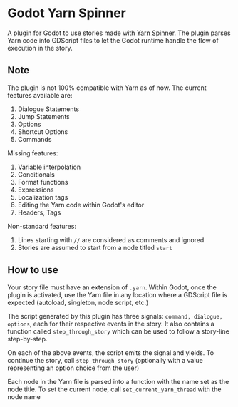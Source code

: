 # Godot Yarn Spinner

A plugin for Godot to use stories made with [Yarn Spinner](https://yarnspinner.dev/). The plugin parses Yarn code into GDScript files to let the Godot runtime handle the flow of execution in the story.

## Note
The plugin is not 100% compatible with Yarn as of now. The current features available are:

1. Dialogue Statements
2. Jump Statements
3. Options
4. Shortcut Options
5. Commands

Missing features:

1. Variable interpolation
2. Conditionals
3. Format functions
4. Expressions
5. Localization tags
6. Editing the Yarn code within Godot's editor
7. Headers, Tags

Non-standard features:

1. Lines starting with `//` are considered as comments and ignored
2. Stories are assumed to start from a node titled `start`

## How to use

Your story file must have an extension of `.yarn`. Within Godot, once the plugin is activated, use the Yarn file in any location where a GDScript file is expected (autoload, singleton, node script, etc.)

The script generated by this plugin has three signals: `command, dialogue, options`, each for their respective events in the story. It also contains a function called `step_through_story` which can be used to follow a story-line step-by-step.

On each of the above events, the script emits the signal and yields. To continue the story, call `step_through_story` (optionally with a value representing an option choice from the user)

Each node in the Yarn file is parsed into a function with the name set as the node title. To set the current node, call `set_current_yarn_thread` with the node name